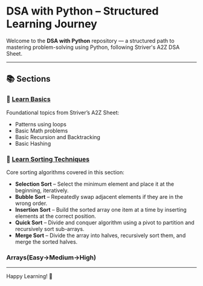 # DSA with Python – Structured Learning Journey

Welcome to the **DSA with Python** repository — a structured path to mastering problem-solving using Python, following Striver's A2Z DSA Sheet.

---

## 📚 Sections

### 📘 [Learn Basics](./Learn%20Basics)
Foundational topics from Striver’s A2Z Sheet:
- Patterns using loops 
- Basic Math problems
- Basic Recursion and Backtracking
- Basic Hashing

### 🔁 [Learn Sorting Techniques](./Sorting)
Core sorting algorithms covered in this section:
- **Selection Sort** – Select the minimum element and place it at the beginning, iteratively.
- **Bubble Sort** – Repeatedly swap adjacent elements if they are in the wrong order.
- **Insertion Sort** – Build the sorted array one item at a time by inserting elements at the correct position.
- **Quick Sort** – Divide and conquer algorithm using a pivot to partition and recursively sort sub-arrays.
- **Merge Sort** – Divide the array into halves, recursively sort them, and merge the sorted halves.

### Arrays(Easy->Medium->High)



---

Happy Learning! 🚀
